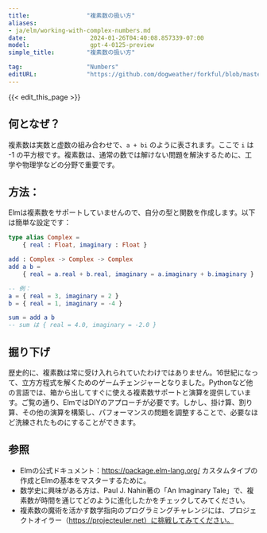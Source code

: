 ```yaml
---
title:                "複素数の扱い方"
aliases:
- ja/elm/working-with-complex-numbers.md
date:                  2024-01-26T04:40:08.857339-07:00
model:                 gpt-4-0125-preview
simple_title:         "複素数の扱い方"

tag:                  "Numbers"
editURL:              "https://github.com/dogweather/forkful/blob/master/content/ja/elm/working-with-complex-numbers.md"
---
```


{{< edit_this_page >}}

## 何となぜ？
複素数は実数と虚数の組み合わせで、`a + bi` のように表されます。ここで `i` は -1 の平方根です。複素数は、通常の数では解けない問題を解決するために、工学や物理学などの分野で重要です。

## 方法：
Elmは複素数をサポートしていませんので、自分の型と関数を作成します。以下は簡単な設定です：

```Elm
type alias Complex =
    { real : Float, imaginary : Float }

add : Complex -> Complex -> Complex
add a b =
    { real = a.real + b.real, imaginary = a.imaginary + b.imaginary }

-- 例：
a = { real = 3, imaginary = 2 }
b = { real = 1, imaginary = -4 }

sum = add a b
-- sum は { real = 4.0, imaginary = -2.0 }
```

## 掘り下げ
歴史的に、複素数は常に受け入れられていたわけではありません。16世紀になって、立方方程式を解くためのゲームチェンジャーとなりました。Pythonなど他の言語では、箱から出してすぐに使える複素数サポートと演算を提供しています。ご覧の通り、ElmではDIYのアプローチが必要です。しかし、掛け算、割り算、その他の演算を構築し、パフォーマンスの問題を調整することで、必要なほど洗練されたものにすることができます。

## 参照
- Elmの公式ドキュメント：https://package.elm-lang.org/ カスタムタイプの作成とElmの基本をマスターするために。
- 数学史に興味がある方は、Paul J. Nahin著の「An Imaginary Tale」で、複素数が時間を通じてどのように進化したかをチェックしてみてください。
- 複素数の魔術を活かす数学指向のプログラミングチャレンジには、プロジェクトオイラー（https://projecteuler.net）に挑戦してみてください。
